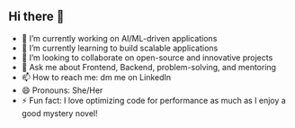## Hi there 👋

- 🔭 I’m currently working on AI/ML-driven applications
- 🌱 I’m currently learning to build scalable applications
- 👯 I’m looking to collaborate on open-source and innovative projects
- 💬 Ask me about Frontend, Backend, problem-solving, and mentoring
- 📫 How to reach me: dm me on LinkedIn
- 😄 Pronouns: She/Her
- ⚡ Fun fact: I love optimizing code for performance as much as I enjoy a good mystery novel!
